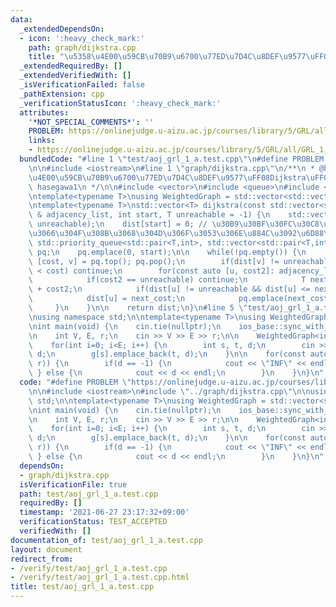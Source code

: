 ```yaml
---
data:
  _extendedDependsOn:
  - icon: ':heavy_check_mark:'
    path: graph/dijkstra.cpp
    title: "\u5358\u4E00\u59CB\u70B9\u6700\u77ED\u7D4C\u8DEF\u9577\uFF08Dijkstra\uFF09"
  _extendedRequiredBy: []
  _extendedVerifiedWith: []
  _isVerificationFailed: false
  _pathExtension: cpp
  _verificationStatusIcon: ':heavy_check_mark:'
  attributes:
    '*NOT_SPECIAL_COMMENTS*': ''
    PROBLEM: https://onlinejudge.u-aizu.ac.jp/courses/library/5/GRL/all/GRL_1_A
    links:
    - https://onlinejudge.u-aizu.ac.jp/courses/library/5/GRL/all/GRL_1_A
  bundledCode: "#line 1 \"test/aoj_grl_1_a.test.cpp\"\n#define PROBLEM \"https://onlinejudge.u-aizu.ac.jp/courses/library/5/GRL/all/GRL_1_A\"\
    \n\n#include <iostream>\n#line 1 \"graph/dijkstra.cpp\"\n/**\n * @brief \u5358\
    \u4E00\u59CB\u70B9\u6700\u77ED\u7D4C\u8DEF\u9577\uFF08Dijkstra\uFF09\n * @author\
    \ hasegawa1\n */\n\n#include <vector>\n#include <queue>\n#include <functional>\n\
    \ntemplate<typename T>\nusing WeightedGraph = std::vector<std::vector<std::pair<int,T>>>;\n\
    \ntemplate<typename T>\nstd::vector<T> dijkstra(const std::vector<std::vector<std::pair<int,T>>>\
    \ & adjacency_list, int start, T unreachable = -1) {\n    std::vector<T> dist(adjacency_list.size(),\
    \ unreachable);\n    dist[start] = 0; // \u30B9\u30BF\u30FC\u30C8\u306B\u623B\u3063\
    \u3066\u304F\u308B\u3068\u304D\u306F\u3053\u306E\u884C\u3092\u6D88\u3059\n   \
    \ std::priority_queue<std::pair<T,int>, std::vector<std::pair<T,int>>, std::greater<std::pair<T,int>>>\
    \ pq;\n    pq.emplace(0, start);\n\n    while(!pq.empty()) {\n        const auto\
    \ [cost, v] = pq.top(); pq.pop();\n        if(dist[v] != unreachable && dist[v]\
    \ < cost) continue;\n        for(const auto [u, cost2]: adjacency_list[v]) {\n\
    \            if(cost2 == unreachable) continue;\n            T next_cost = cost\
    \ + cost2;\n            if(dist[u] != unreachable && dist[u] <= next_cost) continue;\n\
    \            dist[u] = next_cost;\n            pq.emplace(next_cost, u);\n   \
    \     }\n    }\n\n    return dist;\n}\n#line 5 \"test/aoj_grl_1_a.test.cpp\"\n\
    \nusing namespace std;\n\ntemplate<typename T>\nusing WeightedGraph = std::vector<std::vector<std::pair<int,T>>>;\n\
    \nint main(void) {\n    cin.tie(nullptr);\n    ios_base::sync_with_stdio(false);\n\
    \n    int V, E, r;\n    cin >> V >> E >> r;\n\n    WeightedGraph<int64_t> g(V);\n\
    \    for(int i=0; i<E; i++) {\n        int s, t, d;\n        cin >> s >> t >>\
    \ d;\n        g[s].emplace_back(t, d);\n    }\n\n    for(const auto d: dijkstra(g,\
    \ r)) {\n        if(d == -1) {\n            cout << \"INF\" << endl;\n       \
    \ } else {\n            cout << d << endl;\n        }\n    }\n}\n"
  code: "#define PROBLEM \"https://onlinejudge.u-aizu.ac.jp/courses/library/5/GRL/all/GRL_1_A\"\
    \n\n#include <iostream>\n#include \"../graph/dijkstra.cpp\"\n\nusing namespace\
    \ std;\n\ntemplate<typename T>\nusing WeightedGraph = std::vector<std::vector<std::pair<int,T>>>;\n\
    \nint main(void) {\n    cin.tie(nullptr);\n    ios_base::sync_with_stdio(false);\n\
    \n    int V, E, r;\n    cin >> V >> E >> r;\n\n    WeightedGraph<int64_t> g(V);\n\
    \    for(int i=0; i<E; i++) {\n        int s, t, d;\n        cin >> s >> t >>\
    \ d;\n        g[s].emplace_back(t, d);\n    }\n\n    for(const auto d: dijkstra(g,\
    \ r)) {\n        if(d == -1) {\n            cout << \"INF\" << endl;\n       \
    \ } else {\n            cout << d << endl;\n        }\n    }\n}\n"
  dependsOn:
  - graph/dijkstra.cpp
  isVerificationFile: true
  path: test/aoj_grl_1_a.test.cpp
  requiredBy: []
  timestamp: '2021-06-27 23:17:32+09:00'
  verificationStatus: TEST_ACCEPTED
  verifiedWith: []
documentation_of: test/aoj_grl_1_a.test.cpp
layout: document
redirect_from:
- /verify/test/aoj_grl_1_a.test.cpp
- /verify/test/aoj_grl_1_a.test.cpp.html
title: test/aoj_grl_1_a.test.cpp
---
```

